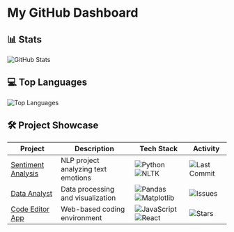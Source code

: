 # My GitHub Dashboard

## 📊 Stats
![GitHub Stats](https://github-readme-stats.vercel.app/api?username=Venkateshx7&show_icons=true)

## 💻 Top Languages
![Top Languages](https://github-readme-stats.vercel.app/api/top-langs/?username=Venkateshx7)

## 🛠️ Project Showcase

| Project | Description | Tech Stack | Activity |
|---------|-------------|------------|----------|
| [Sentiment Analysis](https://github.com/Venkateshx7/sentiment-analysis) | NLP project analyzing text emotions | ![Python](https://img.shields.io/badge/Python-3776AB?logo=python) ![NLTK](https://img.shields.io/badge/NLTK-FFD43B) | ![Last Commit](https://img.shields.io/github/last-commit/Venkateshx7/sentiment-analysis) |
| [Data Analyst](https://github.com/Venkateshx7/Data-Analyst) | Data processing and visualization | ![Pandas](https://img.shields.io/badge/Pandas-150458?logo=pandas) ![Matplotlib](https://img.shields.io/badge/Matplotlib-11557C?logo=matplotlib) | ![Issues](https://img.shields.io/github/issues/Venkateshx7/Data-Analyst) |
| [Code Editor App](https://github.com/Venkateshx7/code-editor-app) | Web-based coding environment | ![JavaScript](https://img.shields.io/badge/JavaScript-F7DF1E?logo=javascript) ![React](https://img.shields.io/badge/React-61DAFB?logo=react) | ![Stars](https://img.shields.io/github/stars/Venkateshx7/code-editor-app) |
